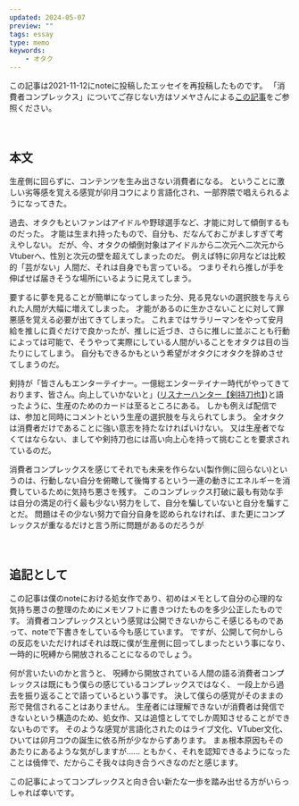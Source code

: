 ```yaml
---
updated: 2024-05-07
preview: ""
tags: essay
type: memo
keywords:
    - オタク
---
```


この記事は2021-11-12にnoteに投稿したエッセイを再投稿したものです。
「消費者コンプレックス」についてご存じない方はソメヤさんによる[この記事](https://note.com/kwkw_k2/n/n8e11a4807fde)をご参照ください。

　

## 本文

生産側に回らずに、コンテンツを生み出さない消費者になる。
ということに激しい劣等感を覚える感覚が卯月コウにより言語化され、一部界隈で唱えられるようになってきた。

<!--抜粋ここまで-->

過去、オタクもといファンはアイドルや野球選手など、才能に対して傾倒するものだった。
才能は生まれ持ったもので、自分も、だなんておこがましすぎて考えやしない。
だが、今、オタクの傾倒対象はアイドルから二次元へ二次元からVtuberへ、性別と次元の壁を超えてしまったのだ。
例えば特に卯月などは比較的「芸がない」人間だ、それは自身でも言っている。
つまりそれら推しが手を伸ばせば届きそうな場所にいるように見えてしまう。

要するに夢を見ることが簡単になってしまった分、見る見ないの選択肢を与えられた人間が大幅に増えてしまった。
才能があるのに生かさないことに対して罪悪感を覚える必要が出てきてしまった。
これまではサラリーマンをやって安月給を推しに貢ぐだけで良かったが、推しに近づき、さらに推しに並ぶことも行動によっては可能で、そうやって実際にしている人間がいることをオタクは目の当たりにしてしまう。
自分もできるかもという希望がオタクにオタクを辞めさせてしまうのだ。

剣持が「皆さんもエンターテイナー。一億総エンターテイナー時代がやってきております、皆さん。向上していかないと」([リスナーハンター【剣持刀也】](https://youtu.be/dvGVnLv8aBM?t=1502))と語ったように、生産のためのカードは至るところにある。
しかも例えば配信では、参加と同時にコメントという生産の選択肢を与えられてしまう。
全オタクは消費者だけであることに強い意志を持たなければいけない。
又は生産者でなくてはならない、ましてや剣持刀也には高い向上心を持って挑むことを要求されているのだ。

消費者コンプレックスを感じてそれでも未来を作らない(製作側に回らない)というのは、行動しない自分を俯瞰して後悔するという一連の動きにエネルギーを消費しているために気持ち悪さを残す。
このコンプレックス打破に最も有効な手は自分の満足の行く最も少ない努力をして、自分を騙していないと自分を騙すことだ。
問題はその少ない努力で自分自身を認められなければ、また更にコンプレックスが重なるだけと言う所に問題があるのだろうが

　

## 追記として

この記事は僕のnoteにおける処女作であり、初めはメモとして自分の心理的な気持ち悪さの整理のためにメモソフトに書きつけたものを多少公正したものです。
消費者コンプレックスという感覚は公開できないからこそ感じるものであって、noteで下書きをしている今も感じています。
ですが、公開して何かしらの反応をいただければそれは既に僕が生産側に回ってしまったという事になり、一時的に呪縛から開放されることになるのでしょう。

何が言いたいのかと言うと、
呪縛から開放されている人間の語る消費者コンプレックスは既にもう僕らの感じているコンプレックスではなく、
一段上から過去を振り返ることで語っているという事です。
決して僕らの感覚がそのままの形で発信されることはありません。
生産者には理解できないが消費者は発信できないという構造のため、処女作、又は追憶としてでしか周知させることができないものです。
そのような感覚が言語化されたのはライブ文化、VTuber文化、ひいては卯月コウの誕生に依る所が少なからずあります。
まぁ根本原因もそのあたりにあるような気がしますが……
ともかく、それを認知できるようになったことは僥倖で、だからこそ我々は向き合うべきなのだと感じます。

この記事によってコンプレックスと向き合い新たな一歩を踏み出せる方がいらっしゃれば幸いです。

